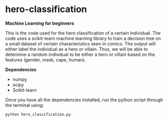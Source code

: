 # hero-classification
**Machine Learning for beginners**

This is the code used for the hero classification of a certain individual. The code uses a scikit-learn machine learning library to train a decision tree on a small dataset of certain characteristics seen in comics. The output will either label the individual as a hero or villain. Thus, we will be able to determine a random individual to be either a hero or villain based on the features (gender, mask, cape, human).

**Dependencies**

* numpy
* scipy 
* Scikit-learn

Once you have all the dependencies installed, run the python script through the terminal using:

```
python hero_classification.py
```
